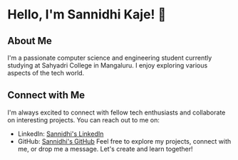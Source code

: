 # Hello, I'm Sannidhi Kaje! 👋

## About Me

I'm a passionate computer science and engineering student currently studying at Sahyadri College in Mangaluru. I enjoy exploring various aspects of the tech world. 

## Connect with Me

I'm always excited to connect with fellow tech enthusiasts and collaborate on interesting projects. You can reach out to me on:

- LinkedIn: [Sannidhi's LinkedIn](https://www.linkedin.com/in/sannidhi-kaje)
- GitHub: [Sannidhi's GitHub](https://github.com/skaje27)
Feel free to explore my projects, connect with me, or drop me a message. Let's create and learn together!

